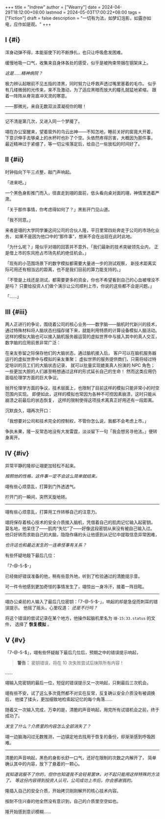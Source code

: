 +++
title = "Indrew"
author = ["Wearry"]
date = 2024-04-29T18:12:00+08:00
lastmod = 2024-05-03T17:00:22+08:00
tags = ["Fiction"]
draft = false
description = "一切有为法，如梦幻泡影，如露亦如电，应作如是观。"
+++

## I {#i}

浑身动弹不得，本能驱使下的不断挣扎，也只让呼吸愈发困难。

缓慢地吸一口气，收集来自身体各处的感受，似乎是被拘束带捆在钢架床上。

_这是……精神病院？_

极力辨认起眼前不见五指的漆黑，同时努力让呼救声透过嘴里塞着的毛巾。
似乎有几缕微弱的光传来，来不及激动，为了适应黑暗而放大的瞳孔就猛地紧缩，
跟着一阵阵从脊背直冲天灵的寒意。

——那微光，来自无数双淡漠凝视你的眼！

---

记不清是第几次，又进入同一个梦魇了。

翊在办公室醒来，望着窗外的乌云出神——不知怎地，睡前关好的窗竟大开着，
下意识伸手去够桌上的水杯时也扑了个空。头依然疼得厉害，大概因为那件事，
最近精神过于紧绷了，等一切尘埃落定后，给自己一些放松的时间好了。


## II {#ii}

时钟指向下午三点整，敲门声响起。

「进来吧。」

一个黑色身影推门而入，径直走到翊的面前，低头看向桌对面的翊，神情里透着严肃。

「关于那件事情，你考虑得如何了？」黑影开门见山道。

「我不同意。」

来者是翊的大学同学兼这间公司的合伙人隆，平日里常四处奔走于公司的市场化业务，
如果不是因为他口中的“那件事”，想来不会在出现在此时此地。

「为什么呢？」隆似乎对翊的回答并不意外，「我们最新的技术突破领先业内，
正是借上市的东风抢占市场先机的绝佳机会。」

「现有的小范围场景下的数字模拟都需要大量进一步的测试观察，
新技术距离实际可用还有相当远的距离，也不是我们目前的算力能支持的。」

「不管是上线还是测试，都需要更多的资金，你也不希望看到自己的心血被埋没不是吗？
只要给投资人们做个演示让公司顺利上市，你说的这些都不会是问题。」

「……」


## III {#iii}

两人正进行的争论，围绕着公司的核心业务——数字脑——脑机时代新兴的技术，
通过特殊材料将人脑状态扫描存储下来，就能利用特质的计算设备模拟人脑活动。
这样的模拟大脑也可以接入脑机服务器运营的虚拟世界中与接入其中的真人交互，
数字脑的应用前景非常广泛：

在亲友弥留之际保存他们的大脑状态，通过脑机接入后，
客户可以在脑机服务器运行的虚拟世界中与模拟的亲友重聚；
虚拟世界的服务提供商们，只需将经过特定培训的员工们的大脑状态记录，
就可以批量实现媲美真人扮演的 NPC 角色；
一些更加大胆的人们甚至畅想通过这样的形式延长自己的生命！
然而这类应用仍面临伦理学方面的巨大争议。

抛开伦理学方面的争议，技术层面上，也限制了目前这样的模拟只能非常小的时空范围内实现。
即便如此，这样的模拟也常因为各种不可控因素崩溃，这时只能从崩溃之前最后的状态恢复，
这样的限制使得这项技术离真正好用还有一段距离。

沉默良久，翊再次开口：

「我想要对公司和技术完全的控制权，不管你怎么说，我都不会考虑上市。」

争执未果，隆一反常态地没有大发雷霆，淡淡留下一句「我会想另寻他法。」便转身离开。


## IV {#iv}

异常平静的隆却让翊更加轻松不起来。

_按照他的性格，这件事一定不会这么简单就结束。_

翊有些心烦意乱，打算到门外透透气。

拧开门的一瞬间，突然天旋地转。

---

翊有些心烦意乱，打算用工作转移自己的注意力。

翊将保存着核心技术的安全介质接入脑机，凭借着自己的肌肉记忆输入起密钥。
莫名地，他呆住了——肌肉“失忆”了——好像这段密钥从来没有被自己输入过。
他只好转而求助自己的大脑，隐隐作痛的头让他感到从记忆中提取信息异常困难，

_也许这也和最近发生的一连串怪事有关系？_

有些怀疑地敲下最后几位：

「7-@-5-$-」

已经做好错误准备的他，稍有些意外地，听到了检验通过的清脆提示音。

可一件令他感到更加奇怪的事情发生了，翊惊出一身冷汗，接着一阵目眩。

---

翊办公桌前的人输入了最后几位密钥：「7-@-5-$-」，响起的却是急促而刺耳的错误提示。
他摇了摇头，心里叹道： _还是不行吗？_

将这个错误的尝试记录在某个地方，他操作起脑机里名为 `翊-15:33.status` 的文件，
选择了 **恢复模拟** 。


## V {#v}

「7-@-5-$」，翊有些怀疑敲下最后几位后，预期之中的错误提示响起，

> **警告：** 密钥错误，将在 10 次失败尝试后抹除所有内容！

……

翊输入完密钥的最后一位，短促的错误提示又一次响起，只剩最后三次机会。

翊有些不安，试了这么多次竟然都不对实在反常，反复确认安全介质没有被调换后，
他揉了揉头，更加细致地检索起记忆的每个角落……

随着又一次输入完成，万幸的是，清脆的声音响起，用完所有试错机会之前，终于成功了。

_发生了什么？介质里的内容怎么全部消失了？_

翊一边脑海闪过无数推测，一边镇定地去找用于恢复的备份，却渐渐感到呼吸困难。

---

清脆的声音响起，黑色的身影长舒一口气，还好在限制的次数之内解开了，
简单确认其中的内容，放下了悬着的一颗心。

_我知道说服不了你的，但你也知道我不会轻易罢休，对不起只能用这样特殊的方法了。_
_等这份内容得到投资人认可，公司成功上市后，你会感谢我的。_

隆插入自己的安全介质，开始拷贝刚刚解开的核心技术内容。

按耐不住兴奋的他全然没有意识到，自己的介质里空空如也。

隆开始感到意识模糊……
